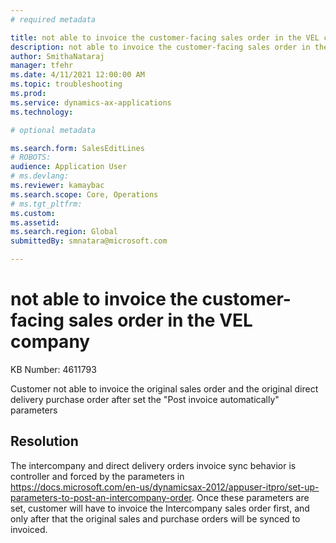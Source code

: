 ```yaml
---
# required metadata

title: not able to invoice the customer-facing sales order in the VEL company
description: not able to invoice the customer-facing sales order in the VEL company
author: SmithaNataraj
manager: tfehr
ms.date: 4/11/2021 12:00:00 AM
ms.topic: troubleshooting
ms.prod: 
ms.service: dynamics-ax-applications
ms.technology: 

# optional metadata

ms.search.form: SalesEditLines
# ROBOTS: 
audience: Application User
# ms.devlang: 
ms.reviewer: kamaybac
ms.search.scope: Core, Operations
# ms.tgt_pltfrm: 
ms.custom: 
ms.assetid: 
ms.search.region: Global
submittedBy: smnatara@microsoft.com

---
```


# not able to invoice the customer-facing sales order in the VEL company

KB Number: 4611793

Customer not able to invoice the original sales order and the original direct delivery purchase order after set the "Post invoice automatically" parameters 


## Resolution
The intercompany and direct delivery orders invoice sync behavior is controller and forced by the parameters in  
https://docs.microsoft.com/en-us/dynamicsax-2012/appuser-itpro/set-up-parameters-to-post-an-intercompany-order. 
Once these parameters are set, customer will have to invoice the Intercompany sales order first, and only after that the original sales and purchase orders will be synced to invoiced. 


